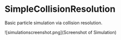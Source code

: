 # SimpleCollisionResolution
Basic particle simulation via collision resolution.

![simulationscreenshot.png](Screenshot of Simulation)

